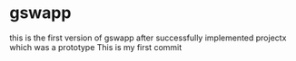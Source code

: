 # gswapp
this is the first version of gswapp after successfully implemented projectx which was a prototype
This is my first commit
